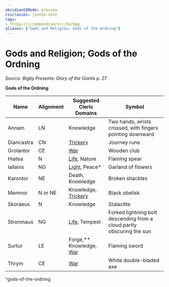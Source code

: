 ```yaml
---
obsidianUIMode: preview
cssclasses: json5e-note
tags:
- ttrpg-cli/compendium/src/5e/bgg
aliases: ["Gods and Religion; Gods of the Ordning"]
---
```

# Gods and Religion; Gods of the Ordning
*Source: Bigby Presents: Glory of the Giants p. 27* 

**Gods of the Ordning**

| Name | Alignment | Suggested Cleric Domains | Symbol |
|------|-----------|--------------------------|--------|
| Annam | LN | Knowledge | Two hands, wrists crossed, with fingers pointing downward |
| Diancastra | CN | [Trickery](2-Mechanics/CLI/classes/cleric-xphb-trickery-domain-xphb.md) | Journey rune |
| Grolantor | CE | [War](2-Mechanics/CLI/classes/cleric-xphb-war-domain-xphb.md) | Wooden club |
| Hiatea | N | [Life](2-Mechanics/CLI/classes/cleric-xphb-life-domain-xphb.md), Nature | Flaming spear |
| Iallanis | NG | [Light](2-Mechanics/CLI/classes/cleric-xphb-light-domain-xphb.md), Peace* | Garland of flowers |
| Karontor | NE | Death, Knowledge | Broken shackles |
| Memnor | N or NE | Knowledge, [Trickery](2-Mechanics/CLI/classes/cleric-xphb-trickery-domain-xphb.md) | Black obelisk |
| Skoraeus | N | Knowledge | Stalactite |
| Stronmaus | NG | [Life](2-Mechanics/CLI/classes/cleric-xphb-life-domain-xphb.md), Tempest | Forked lightning bolt descending from a cloud partly obscuring the sun |
| Surtur | LE | Forge,** Knowledge, [War](2-Mechanics/CLI/classes/cleric-xphb-war-domain-xphb.md) | Flaming sword |
| Thrym | CE | [War](2-Mechanics/CLI/classes/cleric-xphb-war-domain-xphb.md) | White double-bladed axe |
^gods-of-the-ordning